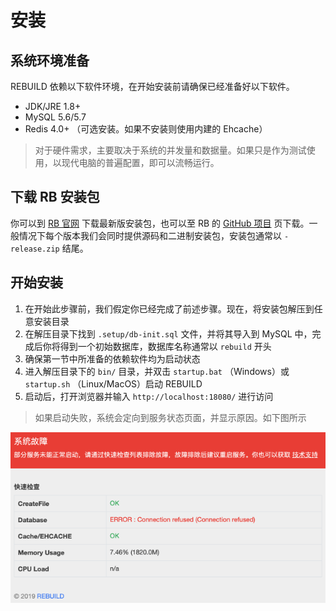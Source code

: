 # 安装



## 系统环境准备

REBUILD 依赖以下软件环境，在开始安装前请确保已经准备好以下软件。

- JDK/JRE 1.8+
- MySQL 5.6/5.7
- Redis 4.0+ （可选安装。如果不安装则使用内建的 Ehcache）

>对于硬件需求，主要取决于系统的并发量和数据量。如果只是作为测试使用，以现代电脑的普遍配置，即可以流畅运行。

## 下载 RB 安装包

你可以到 [RB 官网](https://getrebuild.com/download) 下载最新版安装包，也可以至 RB 的 [GitHub 项目](https://github.com/getrebuild/rebuild/) 页下载。一般情况下每个版本我们会同时提供源码和二进制安装包，安装包通常以 `-release.zip` 结尾。



## 开始安装

1. 在开始此步骤前，我们假定你已经完成了前述步骤。现在，将安装包解压到任意安装目录 
2. 在解压目录下找到 `.setup/db-init.sql` 文件，并将其导入到 MySQL 中，完成后你将得到一个初始数据库，数据库名称通常以 `rebuild` 开头
3. 确保第一节中所准备的依赖软件均为启动状态
4. 进入解压目录下的 `bin/` 目录，并双击 `startup.bat` （Windows）或 `startup.sh` （Linux/MacOS）启动 REBUILD
5. 启动后，打开浏览器并输入 `http://localhost:18080/` 进行访问

> 如果启动失败，系统会定向到服务状态页面，并显示原因。如下图所示

![ServerStatue](../images/F9AF4255-2777-4001-BE62-0B2A33913ED1.png)